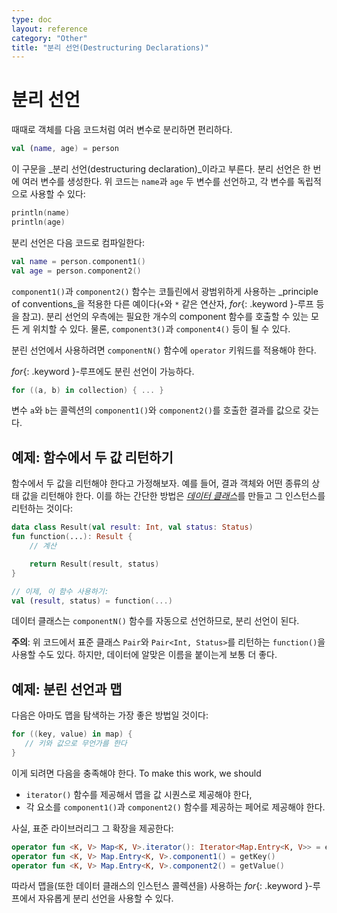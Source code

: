 ```yaml
---
type: doc
layout: reference
category: "Other"
title: "분리 선언(Destructuring Declarations)"
---
```


# 분리 선언

때때로 객체를 다음 코드처럼 여러 변수로 분리하면 편리하다.

``` kotlin
val (name, age) = person
```

이 구문을 _분리 선언(destructuring declaration)_이라고 부른다. 분리 선언은 한 번에 여러 변수를 생성한다.
위 코드는 `name`과 `age` 두 변수를 선언하고, 각 변수를 독립적으로 사용할 수 있다:

``` kotlin
println(name)
println(age)
```

분리 선언은 다음 코드로 컴파일한다:

``` kotlin
val name = person.component1()
val age = person.component2()
```

`component1()`과 `component2()` 함수는 코틀린에서 광범위하게 사용하는 _principle of conventions_을 적용한 다른 예이다(`+`와 `*` 같은 연산자, *for*{: .keyword }-루프 등을 참고).
분리 선언의 우측에는 필요한 개수의 component 함수를 호출할 수 있는 모든 게 위치할 수 있다.
물론, `component3()`과 `component4()` 등이 될 수 있다.

분린 선언에서 사용하려면 `componentN()` 함수에 `operator` 키워드를 적용해야 한다.

*for*{: .keyword }-루프에도 분린 선언이 가능하다.

``` kotlin
for ((a, b) in collection) { ... }
```

변수 `a`와 `b`는 콜렉션의 `component1()`와 `component2()`를 호출한 결과를 값으로 갖는다.

## 예제: 함수에서 두 값 리턴하기

함수에서 두 값을 리턴해야 한다고 가정해보자. 예를 들어, 결과 객체와 어떤 종류의 상태 값을 리턴해야 한다.
이를 하는 간단한 방법은 [_데이터 클래스_](data-classes.html)를 만들고 그 인스턴스를 리턴하는 것이다:

``` kotlin
data class Result(val result: Int, val status: Status)
fun function(...): Result {
    // 계산

    return Result(result, status)
}

// 이제, 이 함수 사용하기:
val (result, status) = function(...)
```

데이터 클래스는 `componentN()` 함수를 자동으로 선언하므로, 분리 선언이 된다.

**주의**: 위 코드에서 표준 클래스 `Pair`와 `Pair<Int, Status>`를 리턴하는 `function()`을 사용할 수도 있다.
하지만, 데이터에 알맞은 이름을 붙이는게 보통 더 좋다.

## 예제: 분린 선언과 맵

다음은 아마도 맵을 탐색하는 가장 좋은 방법일 것이다:

``` kotlin
for ((key, value) in map) {
   // 키와 값으로 무언가를 한다
}
```

이게 되려면 다음을 충족해야 한다.
To make this work, we should

* `iterator()` 함수를 제공해서 맵을 값 시퀀스로 제공해야 한다,
* 각 요소를 `component1()`과 `component2()` 함수를 제공하는 페어로 제공해야 한다.

사실, 표준 라이브러리그 그 확장을 제공한다:

``` kotlin
operator fun <K, V> Map<K, V>.iterator(): Iterator<Map.Entry<K, V>> = entrySet().iterator()
operator fun <K, V> Map.Entry<K, V>.component1() = getKey()
operator fun <K, V> Map.Entry<K, V>.component2() = getValue()

```  

따라서 맵을(또한 데이터 클래스의 인스턴스 콜렉션을) 사용하는 *for*{: .keyword }-루프에서 자유롭게 분리 선언을 사용할 수 있다.
